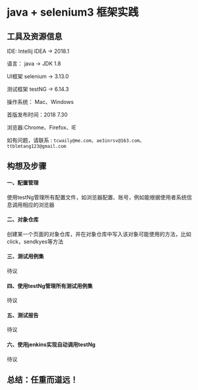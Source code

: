 # java + selenium3 框架实践

## 工具及资源信息
IDE: Intellij IDEA -> 2018.1

语言： java -> JDK 1.8

UI框架 selenium -> 3.13.0

测试框架 testNG -> 6.14.3

操作系统： Mac、Windows

首版发布时间：2018 7.30

浏览器:Chrome、Firefox、IE

如有问题，请联系 : `tcwaily@me.com`、`ae3inrsv@163.com`、`ttblmtang123@gmail.com`


## 构想及步骤
#### 一、配置管理
使用testNg管理所有配置文件，如浏览器配置、账号，例如能根据使用者系统信息调用相应的浏览器

#### 二、对象仓库
创建某一个页面的对象仓库，并在对象仓库中写入该对象可能使用的方法，比如click，sendkyes等方法

#### 三、测试用例集
待议

#### 四、使用testNg管理所有测试用例集
待议

#### 五、测试报告
待议

#### 六、使用jenkins实现自动调用testNg
待议

## 总结：任重而道远！
